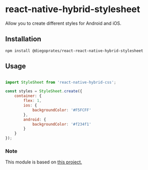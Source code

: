 react-native-hybrid-stylesheet
=========
Allow you to create different styles for Android and iOS.

## Installation
 `npm install @diegoprates/react-react-native-hybrid-stylesheet`


## Usage
```javascript

import StyleSheet from 'react-native-hybrid-css';

const styles = StyleSheet.create({
    container: {
        flex: 1,        
        ios: {
            backgroundColor: '#F5FCFF'
        },
        android: {
            backgroundColor: '#f234f1'
        }
    }    
});
```
### Note
This module is based on [this project.](http://makeitopen.com/tutorials/building-the-f8-app/design/)